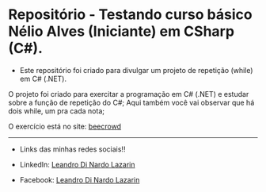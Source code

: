 # Repositório - Testando curso básico Nélio Alves (Iniciante) em CSharp (C#).

* Este repositório foi criado para divulgar um projeto de repetição (while) em C# (.NET).

O projeto foi criado para exercitar a programação em C# (.NET) e estudar sobre a função de repetição do C#; 
Aqui também você vai observar que há dois while, um pra cada nota;

O exercício está no site: [beecrowd](https://www.beecrowd.com.br/judge/pt)

**********************************************************************************

* Links das minhas redes sociais!!

* LinkedIn: 
[Leandro Di Nardo Lazarin](https://www.linkedin.com/in/leandro-di-nardo-lazarin-694a59236/)

* Facebook:
[Leandro Di Nardo Lazarin](https://www.facebook.com/leandro.dinardolazarin)
